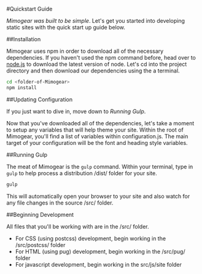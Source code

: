 #Quickstart Guide

_Mimogear was built to be simple_. Let's get you started into developing static sites with the quick start up guide below.

##Installation

Mimogear uses npm in order to download all of the necessary dependencies. If you haven't used the npm command before, head over to [node.js](https://nodejs.org/en/) to download the latest version of node. Let's cd into the project directory and then download our dependencies using the a terminal.

```sh
cd <folder-of-Mimogear>
npm install
```

##Updating Configuration

If you just want to dive in, move down to _Running Gulp_.

Now that you've downloaded all of the dependencies, let's take a moment to setup any variables that will help theme your site. Within the root of Mimogear, you'll find a list of variables within configuration.js. The main target of your configuration will be the font and heading style variables.

##Running Gulp

The meat of Mimogear is the `gulp` command. Within your terminal, type in `gulp` to help process a distribution /dist/ folder for your site.

```sh
gulp
```

This will automatically open your browser to your site and also watch for any file changes in the source /src/ folder.

##Beginning Development

All files that you'll be working with are in the /src/ folder.

* For CSS (using postcss) development, begin working in the /src/postcss/ folder
* For HTML (using pug) development, begin working in the /src/pug/ folder
* For javascript development, begin working in the src/js/site folder
